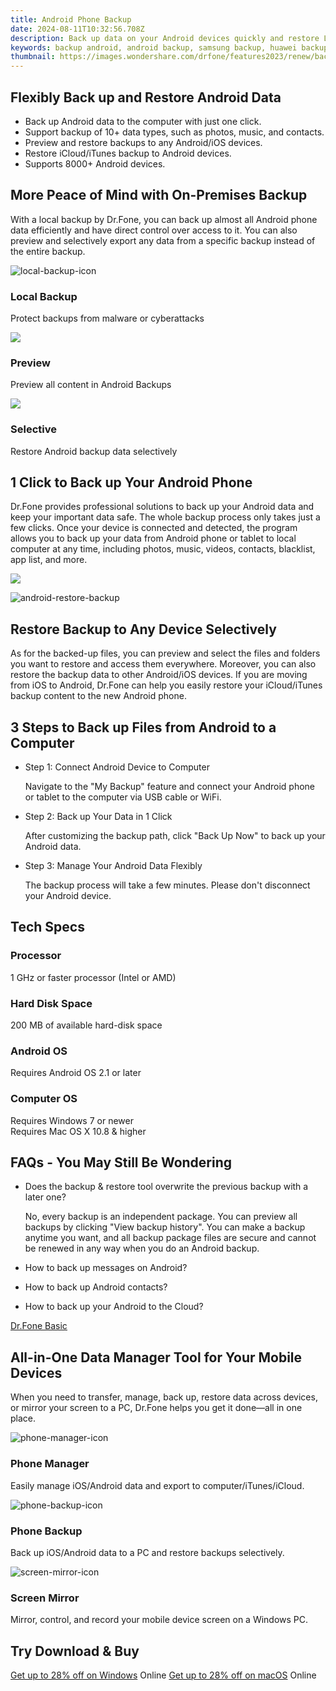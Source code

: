 ```yaml
---
title: Android Phone Backup
date: 2024-08-11T10:32:56.708Z
description: Back up data on your Android devices quickly and restore Local/iCloud/iTunes backup files selectively to any device.
keywords: backup android, android backup, samsung backup, huawei backup, xiaomi backup
thumbnail: https://images.wondershare.com/drfone/features2023/renew/backup-android-banner-pic.png
---
```


## Flexibly Back up and Restore Android Data

- Back up Android data to the computer with just one click.
- Support backup of 10+ data types, such as photos, music, and contacts.
- Preview and restore backups to any Android/iOS devices.
- Restore iCloud/iTunes backup to Android devices.
- Supports 8000+ Android devices.

## More Peace of Mind with On-Premises Backup

With a local backup by Dr.Fone, you can back up almost all Android phone data efficiently and have direct control over access to it. You can also preview and selectively export any data from a specific backup instead of the entire backup.

![local-backup-icon](https://images.wondershare.com/drfone/2023/phone-manager/local-backup-icon.png)

### Local Backup

Protect backups from malware or cyberattacks

![](https://images.wondershare.com/drfone/product-2021/phone-backup/preview.svg)

### Preview

Preview all content in Android Backups

![](https://images.wondershare.com/drfone/product-2021/phone-backup/selective.svg)

### Selective

Restore Android backup data selectively

## 1 Click to Back up Your Android Phone

Dr.Fone provides professional solutions to back up your Android data and keep your important data safe. The whole backup process only takes just a few clicks. Once your device is connected and detected, the program allows you to back up your data from Android phone or tablet to local computer at any time, including photos, music, videos, contacts, blacklist, app list, and more.

![](https://images.wondershare.com/drfone/product-2021/phone-backup/phone-backup-android-img1.png)

![android-restore-backup](https://images.wondershare.com/drfone/features2023/renew/backup-android-restore-backup.png)

## Restore Backup to Any Device Selectively

As for the backed-up files, you can preview and select the files and folders you want to restore and access them everywhere. Moreover, you can also restore the backup data to other Android/iOS devices. If you are moving from iOS to Android, Dr.Fone can help you easily restore your iCloud/iTunes backup content to the new Android phone.

## 3 Steps to Back up Files from Android to a Computer

- Step 1: Connect Android Device to Computer

    Navigate to the "My Backup" feature and connect your Android phone or tablet to the computer via USB cable or WiFi.

- Step 2: Back up Your Data in 1 Click

    After customizing the backup path, click "Back Up Now" to back up your Android data.

- Step 3: Manage Your Android Data Flexibly

    The backup process will take a few minutes. Please don't disconnect your Android device.

## Tech Specs

### Processor

1 GHz or faster processor (Intel or AMD)

### Hard Disk Space

200 MB of available hard-disk space

### Android OS

Requires Android OS 2.1 or later

### Computer OS

Requires Windows 7 or newer  
Requires Mac OS X 10.8 & higher

## FAQs - You May Still Be Wondering

- Does the backup & restore tool overwrite the previous backup with a later one?

    No, every backup is an independent package. You can preview all backups by clicking "View backup history". You can make a backup anytime you want, and all backup package files are secure and cannot be renewed in any way when you do an Android backup.

- How to back up messages on Android?

- How to back up Android contacts?

- How to back up your Android to the Cloud?

[<u>Dr.Fone Basic</u>](https://drfone.wondershare.com/drfone-basic.html)

## All-in-One Data Manager Tool for Your Mobile Devices

When you need to transfer, manage, back up, restore data across devices, or mirror your screen to a PC, Dr.Fone helps you get it done—all in one place.

![phone-manager-icon](https://images.wondershare.com/drfone/2023/features/phone-manager-icon.png)

### Phone Manager

Easily manage iOS/Android data and export to computer/iTunes/iCloud.

![phone-backup-icon](https://images.wondershare.com/drfone/2023/features/phone-backup-icon.png)

### Phone Backup

Back up iOS/Android data to a PC and restore backups selectively.

![screen-mirror-icon](https://images.wondershare.com/drfone/2023/features/screen-mirror-icon.png)

### Screen Mirror

Mirror, control, and record your mobile device screen on a Windows PC.

## Try Download & Buy

[Get up to 28% off on Windows](https://secure.2checkout.com/order/cart.php?PRODS=4719748&QTY=1&AFFILIATE=108875&CART=1) Online
[Get up to 28% off on macOS](https://secure.2checkout.com/order/cart.php?PRODS=25928279&QTY=1&AFFILIATE=108875&CART=1) Online



<ins class="adsbygoogle"
    style="display:block"
    data-ad-format="autorelaxed"
    data-ad-client="ca-pub-7571918770474297"
    data-ad-slot="1223367746"></ins>






